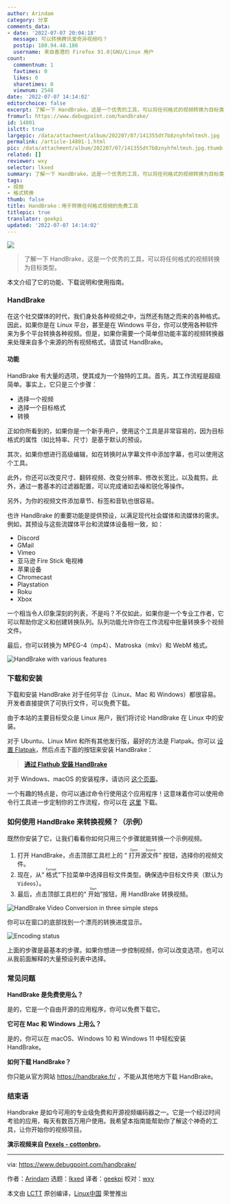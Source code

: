 ```yaml
---
author: Arindam
category: 分享
comments_data:
- date: '2022-07-07 20:04:18'
  message: 可以转换腾讯爱奇异视频吗？
  postip: 180.94.48.186
  username: 来自香港的 Firefox 91.0|GNU/Linux 用户
count:
  commentnum: 1
  favtimes: 0
  likes: 0
  sharetimes: 0
  viewnum: 2548
date: '2022-07-07 14:14:02'
editorchoice: false
excerpt: 了解一下 HandBrake，这是一个优秀的工具，可以将任何格式的视频转换为目标类型。
fromurl: https://www.debugpoint.com/handbrake/
id: 14801
islctt: true
largepic: /data/attachment/album/202207/07/141355dt7b8znyhfmltmsh.jpg
permalink: /article-14801-1.html
pic: /data/attachment/album/202207/07/141355dt7b8znyhfmltmsh.jpg.thumb.jpg
related: []
reviewer: wxy
selector: lkxed
summary: 了解一下 HandBrake，这是一个优秀的工具，可以将任何格式的视频转换为目标类型。
tags:
- 视频
- 格式转换
thumb: false
title: HandBrake：用于转换任何格式视频的免费工具
titlepic: true
translator: geekpi
updated: '2022-07-07 14:14:02'
---
```


![](/data/attachment/album/202207/07/141355dt7b8znyhfmltmsh.jpg)



> 
> 了解一下 HandBrake，这是一个优秀的工具，可以将任何格式的视频转换为目标类型。
> 
> 
> 


本文介绍了它的功能、下载说明和使用指南。


### HandBrake


在这个社交媒体的时代，我们身处各种视频之中，当然还有随之而来的各种格式。因此，如果你是在 Linux 平台，甚至是在 Windows 平台，你可以使用各种软件来为多个平台转换各种视频。但是，如果你需要一个简单但功能丰富的视频转换器来处理来自多个来源的所有视频格式，请尝试 HandBrake。


#### 功能


HandBrake 有大量的选项，使其成为一个独特的工具。首先，其工作流程是超级简单。事实上，它只是三个步骤：


* 选择一个视频
* 选择一个目标格式
* 转换


正如你所看到的，如果你是一个新手用户，使用这个工具是非常容易的，因为目标格式的属性（如比特率、尺寸）是基于默认的预设。


其次，如果你想进行高级编辑，如在转换时从字幕文件中添加字幕，也可以使用这个工具。


此外，你还可以改变尺寸、翻转视频、改变分辨率、修改长宽比，以及裁剪。此外，通过一套基本的过滤器配置，可以完成诸如去噪和锐化等操作。


另外，为你的视频文件添加章节、标签和音轨也很容易。


也许 HandBrake 的重要功能是提供预设，以满足现代社会媒体和流媒体的需求。例如，其预设与这些流媒体平台和流媒体设备相一致，如：


* Discord
* GMail
* Vimeo
* 亚马逊 Fire Stick 电视棒
* 苹果设备
* Chromecast
* Playstation
* Roku
* Xbox


一个相当令人印象深刻的列表，不是吗？不仅如此，如果你是一个专业工作者，它可以帮助你定义和创建转换队列。队列功能允许你在工作流程中批量转换多个视频文件。


最后，你可以转换为 MPEG-4（mp4）、Matroska（mkv）和 WebM 格式。


![HandBrake with various features](/data/attachment/album/202207/07/141403dn7h3a3zictxwrhw.jpg)


### 下载和安装


下载和安装 HandBrake 对于任何平台（Linux、Mac 和 Windows）都很容易。开发者直接提供了可执行文件，可以免费下载。


由于本站的主要目标受众是 Linux 用户，我们将讨论 HandBrake 在 Linux 中的安装。


对于 Ubuntu、Linux Mint 和所有其他发行版，最好的方法是 Flatpak。你可以 [设置 Flatpak](https://www.debugpoint.com/how-to-install-flatpak-apps-ubuntu-linux/)，然后点击下面的按钮来安装 HandBrake：



> 
> **[通过 Flathub 安装 HandBrake](https://dl.flathub.org/repo/appstream/fr.handbrake.ghb.flatpakref)**
> 
> 
> 


对于 Windows、macOS 的安装程序，请访问 [这个页面](https://handbrake.fr/downloads.php)。


一个有趣的特点是，你可以通过命令行使用这个应用程序！这意味着你可以使用命令行工具进一步定制你的工作流程，你可以在 [这里](https://handbrake.fr/downloads2.php) 下载。


### 如何使用 HandBrake 来转换视频？（示例）


既然你安装了它，让我们看看你如何只用三个步骤就能转换一个示例视频。


1. 打开 HandBrake，点击顶部工具栏上的 “<ruby> 打开源文件 <rt>  Open Source </rt></ruby>” 按钮，选择你的视频文件。
2. 现在，从“<ruby> 格式 <rt>  Format </rt></ruby>”下拉菜单中选择目标文件类型。确保选中目标文件夹（默认为 `Videos`）。
3. 最后，点击顶部工具栏的“<ruby> 开始 <rt>  Start </rt></ruby>”按钮，用 HandBrake 转换视频。


![HandBrake Video Conversion in three simple steps](/data/attachment/album/202207/07/141404wldzl2arp721f7za.jpg)


你可以在窗口的底部找到一个漂亮的转换进度显示。


![Encoding status](/data/attachment/album/202207/07/141405enfkfk55nvvof878.jpg)


上面的步骤是最基本的步骤。如果你想进一步控制视频，你可以改变选项，也可以从我前面解释的大量预设列表中选择。


### 常见问题


**HandBrake 是免费使用么？**


是的，它是一个自由开源的应用程序，你可以免费下载它。


**它可在 Mac 和 Windows 上用么？**


是的，你可以在 macOS、Windows 10 和 Windows 11 中轻松安装 HandBrake。


**如何下载 HandBrake？**


你只能从官方网站 <https://handbrake.fr/> ，不能从其他地方下载 HandBrake。


### 结束语


Handbrake 是如今可用的专业级免费和开源视频编码器之一。它是一个经过时间考验的应用，每天有数百万用户使用。我希望本指南能帮助你了解这个神奇的工具，让你开始你的视频项目。


**演示视频来自 [Pexels - cottonbro](https://www.pexels.com/video/hands-hand-table-colorful-3997786/)**。




---


via: <https://www.debugpoint.com/handbrake/>


作者：[Arindam](https://www.debugpoint.com/author/admin1/) 选题：[lkxed](https://github.com/lkxed) 译者：[geekpi](https://github.com/geekpi) 校对：[wxy](https://github.com/wxy)


本文由 [LCTT](https://github.com/LCTT/TranslateProject) 原创编译，[Linux中国](https://linux.cn/) 荣誉推出
